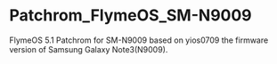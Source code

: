 # Patchrom_FlymeOS_SM-N9009
FlymeOS 5.1 Patchrom for SM-N9009 based on yios0709 the firmware version of Samsung Galaxy Note3(N9009).
